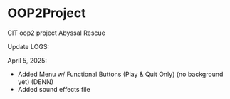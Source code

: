 # OOP2Project
CIT oop2 project
Abyssal Rescue

Update LOGS:

April 5, 2025:
- Added Menu w/ Functional Buttons (Play & Quit Only) (no background yet) (DENN)
- Added sound effects file
